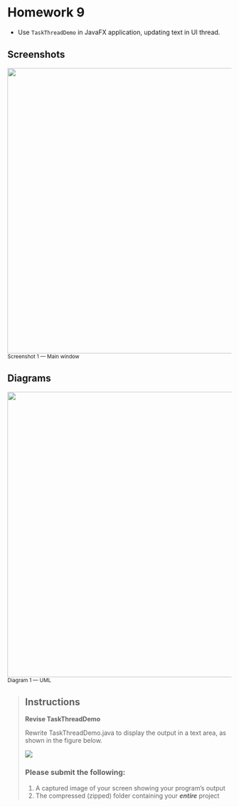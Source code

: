 # Homework 9

- Use `TaskThreadDemo` in JavaFX application, updating text in UI thread.

## Screenshots

<img width="640" src="https://github.com/hendraanggrian/IIT-ITM510/raw/assets/assignments/hw9/screenshot1.png"><br><small>Screenshot 1 &mdash; Main window</small>

## Diagrams

<img width="640" src="https://github.com/hendraanggrian/IIT-ITM510/raw/assets/assignments/hw9/diagram1.svg"><br><small>Diagram 1 &mdash; UML</small>

> ## Instructions
>
> **Revise TaskThreadDemo**
>
> Rewrite TaskThreadDemo.java to display the output in a text area, as shown in
  the figure below.
>
> ![](https://github.com/hendraanggrian/IIT-ITM510/raw/assets/assignments/hw9.png)
>
> ### Please submit the following:
>
> 1.   A captured image of your screen showing your program’s output
> 1.   The compressed (zipped) folder containing your **_entire_** project
